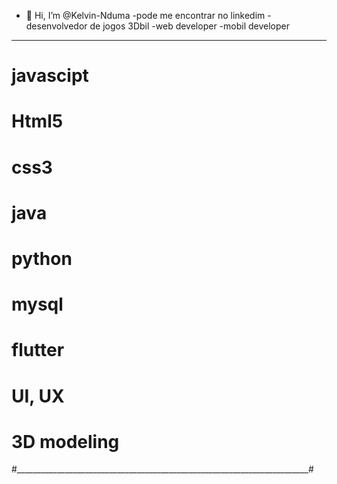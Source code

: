 - 👋 Hi, I’m @Kelvin-Nduma
-pode me encontrar no linkedim
-desenvolvedor de jogos 3Dbil
-web developer
-mobil developer
___________________________________________________________________________
# javascipt                                                               #
# Html5                                                                   #
# css3                                                                    #
# java                                                                    #
# python                                                                  #
# mysql                                                                   #
# flutter                                                                 #
# UI, UX                                                                  #
# 3D modeling                                                             #
#_________________________________________________________________________#
<!---
Kelvin-Nduma/Kelvin-Nduma is a ✨ special ✨ repository because its `README.md` (this file) appears on your GitHub profile.
You can click the Preview link to take a look at your changes.
--->
